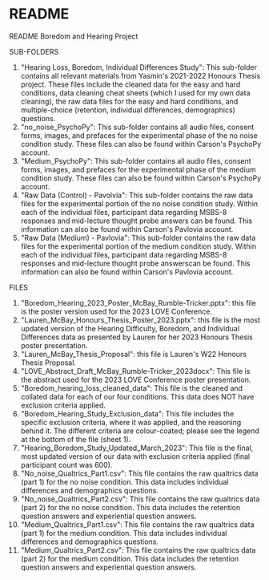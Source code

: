 # README
README Boredom and Hearing Project

SUB-FOLDERS
1. "Hearing Loss, Boredom, Individual Differences Study": This sub-folder contains all relevant materials from Yasmin's 2021-2022 Honours Thesis project. These files include the cleaned data for the easy and hard conditions, data cleaning cheat sheets (which I used for my own data cleaning), the raw data files for the easy and hard conditions, and multiple-choice (retention, individual differences, demographics) questions. 
2. "no_noise_PsychoPy": This sub-folder contains all audio files, consent forms, images, and prefaces for the experimental phase of the no noise condition study. These files can also be found within Carson's PsychoPy account.
3. "Medium_PsychoPy": This sub-folder contains all audio files, consent forms, images, and prefaces for the experimental phase of the medium condition study. These files can also be found within Carson's PsychoPy account.
4. "Raw Data (Control) - Pavolvia": This sub-folder contains the raw data files for the experimental portion of the no noise condition study. Within each of the individual files, participant data regarding MSBS-8 responses and mid-lecture thought probe answers can be found. This information can also be found within Carson's Pavlovia account.
5. "Raw Data (Medium) - Pavlovia": This sub-folder contains the raw data files for the experimental portion of the medium condition study. Within each of the individual files, participant data regarding MSBS-8 responses and mid-lecture thought probe answerscan be found. This information can also be found within Carson's Pavlovia account.


FILES
1. "Boredom_Hearing_2023_Poster_McBay_Rumble-Tricker.pptx": this file is the poster version used for the 2023 LOVE Conference. 
2. "Lauren_McBay_Honours_Thesis_Poster_2023.pptx": this file is the most updated version of the Hearing Difficulty, Boredom, and Individual Differences data as presented by Lauren for her 2023 Honours Thesis poster presentation.
3. "Lauren_McBay_Thesis_Proposal": this file is Lauren's W22 Honours Thesis Proposal.
4. "LOVE_Abstract_Draft_McBay_Rumble-Tricker_2023docx": This file is the abstract used for the 2023 LOVE Conference poster presentation.
5. "Boredom_hearing_loss_cleaned_data": This file is the cleaned and collated data for each of our four conditions. This data does NOT have exclusion criteria applied.
6. "Boredom_Hearing_Study_Exclusion_data": This file includes the specific exclusion criteria, where it was applied, and the reasoning behind it. The different criteria are colour-coated; please see the legend at the bottom of the file (sheet 1).
7. "Hearing_Boredom_Study_Updated_March_2023": This file is the final, most updated version of our data with exclusion criteria applied (final participant count was 600). 
8. "No_noise_Qualtrics_Part1.csv": This file contains the raw qualtrics data (part 1) for the no noise condition. This data includes individual differences and demographics questions.
9. "No_noise_Qualtrics_Part2.csv": This file contains the raw qualtrics data (part 2) for the no noise condition. This data includes the retention question answers and experiential question answers.
10. "Medium_Qualtrics_Part1.csv": This file contains the raw qualtrics data (part 1) for the medium condition. This data includes individual differences and demographics questions.
11. "Medium_Qualtrics_Part2.csv": This file contains the raw qualtrics data (part 2) for the medium condition. This data includes the retention question answers and experiential question answers.
